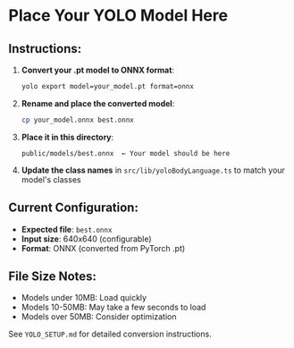 # Place Your YOLO Model Here

## Instructions:

1. **Convert your .pt model to ONNX format**:
   ```bash
   yolo export model=your_model.pt format=onnx
   ```

2. **Rename and place the converted model**:
   ```bash
   cp your_model.onnx best.onnx
   ```

3. **Place it in this directory**:
   ```
   public/models/best.onnx  ← Your model should be here
   ```

4. **Update the class names** in `src/lib/yoloBodyLanguage.ts` to match your model's classes

## Current Configuration:
- **Expected file**: `best.onnx`
- **Input size**: 640x640 (configurable)
- **Format**: ONNX (converted from PyTorch .pt)

## File Size Notes:
- Models under 10MB: Load quickly
- Models 10-50MB: May take a few seconds to load
- Models over 50MB: Consider optimization

See `YOLO_SETUP.md` for detailed conversion instructions.